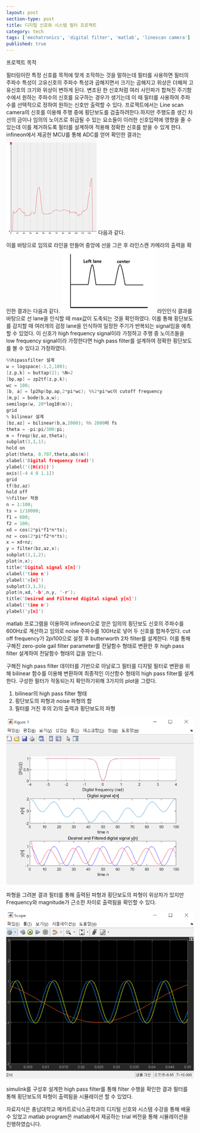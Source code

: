 ```yaml
---
layout: post
section-type: post
title: 디지털 신호와 시스템 필터 프로젝트
category: tech
tags: ['mechatronics', 'digital filter', 'matlab', 'linescan camera']
published: true
---
```

프로젝트 목적

필터링이란 특정 신호를 목적에 맞게 조작하는 것을 말하는데 필터를 사용하면 필터의 주파수 특성이 고유신호의 주파수 특성과 곱해지면서 크기는 곱해지고 위상은 더해져 고유신호의 크기와 위상이 변하게 된다.
변조된 한 신호처럼 여러 사인파가 합쳐진 주기함수에서 원하는 주파수의 신호를 요구하는 경우가 생기는데 이 때 필터를 사용하여 주파수를 선택적으로 정하여 원하는 신호만 출력할 수 있다.
프로젝트에서는 Line scan camera의 신호를 이용해 주행 중에 횡단보도를 검출하려한다.하지만 주행도중 생긴 차선의 금이나 임의의 노이즈로 취급될 수 있는 요소들이 이러한 신호입력에 영향을 줄 수 있는데 이를 제거하도록 필터를 설계하여 적용해 정확한 신호를 받을 수 있게 한다.
infineon에서 제공한 MCU를 통해 ADC를 얻어 확인한 결과는 <img src="/img/mechatronics/infineon_linescan_camera.JPG" alt="">
다음과 같다.

이를 바탕으로 임의로 라인을 만들어 중앙에 선을 그은 후 라인스캔 카메라의 출력을 확인한 결과는 다음과 같다.
<img src="/img/mechatronics/left_line_scan_camera.JPG" alt="">
라인인식 결과를 바탕으로 선 lane을 인식할 때 max값이 도축되는 것을 확인하였다.
이를 통해 횡단보도를 감지할 때 여러개의 검정 lane을 인식하여 일정한 주기가 반복되는 signal임을 예측할 수 있었다.
이 신호가 high frequency signal이라 가정하고 주행 중 노이즈들을 low frequency signal이라 가정한다면 high pass filter를 설계하여 정확한 횡단보도를 볼 수 있다고 가정하였다.

```c
%%hipassfilter 설계
w = logspace(-1,2,100);
[z,p,k] = buttap(2); %N=2
[bp,ap] = zp2tf(z,p,k);
wc = 100;
[b, a] = lp2hp(bp,ap,2*pi*wc); %%2*pi*wc이 cutoff frequency
[m,p] = bode(b,a,w);
semilogx(w, 20*log10(m));
grid
% bilinear 설계
[bz,az] = bilinear(b,a,2000); %% 2000이 fs
theta = -pi:pi/300:pi;
m = freqz(bz,az,theta);
subplot(3,1,1);
hold on
plot(theta, 0.707,theta,abs(m))
xlabel('Digital frequency (rad)')
ylabel('(|H(z)|)')
axis([-4 4 0 1.1])
grid
tf(bz,az)
hold off
%%filter 적용
n = 1:100;
ts = 1/10000;
f1 = 600;
f2 = 100;
xd = cos(2*pi*f1*n*ts);
nz = cos(2*pi*f2*n*ts);
x = xd+nz;
y = filter(bz,az,x);
subplot(3,1,2);
plot(n,x);
title('Digital signal x[n]')
xlabel('time n')
ylabel('x[n]')
subplot(3,1,3);
plot(n,xd,'-b',n,y, '-r');
title('Desired and Filtered digital signal y[n]')
xlabel('time n')
ylabel('y[n]')
```

matlab 프로그램을 이용하여 infineon으로 얻은 임의의 횡단보도 신호의 주파수를 600Hz로 계산하고 임의로 noise 주파수를 100Hz로 넣어 두 신호를 합쳐주었다.
cut off frequency가 2*pi*100으로 설정 후 butterworth 2차 filter를 설계한다. 
이를 통해 구해진 zero-pole gail filter parameter를 전달함수 형태로 변환한 후 high pass filter 설계하여 전달함수 형태의 값을 얻는다.

구해진 high pass filter 데이터를 기반으로 아날로그 필터를 디지털 필터로 변환을 위해 bilinear 함수를 이용해 변환하여 최종적인 이산함수 형태의 high pass filter를 설계한다.
구성한 필터가 작동되는지 확인하기위해 3가지의 plot을 그렸다.
1) bilinear의 high pass filter 형태
2) 횡단보도의 파형과 noise 파형의 합
3) 필터를 거친 후의 2)의 출력과 횡단보도의 파형
<img src="/img/mechatronics/high_pass_filter_bilinear.PNG" alt="">

파형을 그려본 결과 필터를 통해 출력된 파형과 횡단보도의 파형이 위상차가 있지만 Frequency와 magnitude가 근소한 차이로 출력됨을 확인할 수 있다.

<img src="/img/mechatronics/simulink_highpassfilter.PNG" alt="">

simulink를 구성후 설계한 high pass filter를 통해 filter 수행을 확인한 결과 필터를 통해 횡단보도의 파형이 출력됨을 시뮬레이션 할 수 있었다.




자료지식은 충남대학교 메카트로닉스공학과의 디지털 신호와 시스템 수강을 통해 배울 수 있었고 matlab program은 matlab에서 제공하는 trial 버전을 통해 시뮬레이션을 진행하였습니다.